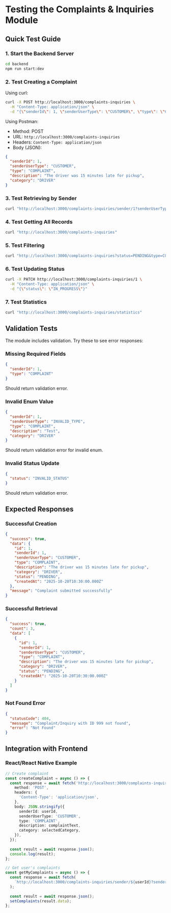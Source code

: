 # Testing the Complaints & Inquiries Module

## Quick Test Guide

### 1. Start the Backend Server

```bash
cd backend
npm run start:dev
```

### 2. Test Creating a Complaint

Using curl:
```bash
curl -X POST http://localhost:3000/complaints-inquiries \
  -H "Content-Type: application/json" \
  -d "{\"senderId\": 1, \"senderUserType\": \"CUSTOMER\", \"type\": \"COMPLAINT\", \"description\": \"Test complaint\", \"category\": \"DRIVER\"}"
```

Using Postman:
- Method: POST
- URL: `http://localhost:3000/complaints-inquiries`
- Headers: `Content-Type: application/json`
- Body (JSON):
```json
{
  "senderId": 1,
  "senderUserType": "CUSTOMER",
  "type": "COMPLAINT",
  "description": "The driver was 15 minutes late for pickup",
  "category": "DRIVER"
}
```

### 3. Test Retrieving by Sender

```bash
curl "http://localhost:3000/complaints-inquiries/sender/1?senderUserType=CUSTOMER"
```

### 4. Test Getting All Records

```bash
curl "http://localhost:3000/complaints-inquiries"
```

### 5. Test Filtering

```bash
curl "http://localhost:3000/complaints-inquiries?status=PENDING&type=COMPLAINT"
```

### 6. Test Updating Status

```bash
curl -X PATCH http://localhost:3000/complaints-inquiries/1 \
  -H "Content-Type: application/json" \
  -d "{\"status\": \"IN_PROGRESS\"}"
```

### 7. Test Statistics

```bash
curl "http://localhost:3000/complaints-inquiries/statistics"
```

## Validation Tests

The module includes validation. Try these to see error responses:

### Missing Required Fields
```json
{
  "senderId": 1,
  "type": "COMPLAINT"
}
```
Should return validation error.

### Invalid Enum Value
```json
{
  "senderId": 1,
  "senderUserType": "INVALID_TYPE",
  "type": "COMPLAINT",
  "description": "Test",
  "category": "DRIVER"
}
```
Should return validation error for invalid enum.

### Invalid Status Update
```json
{
  "status": "INVALID_STATUS"
}
```
Should return validation error.

## Expected Responses

### Successful Creation
```json
{
  "success": true,
  "data": {
    "id": 1,
    "senderId": 1,
    "senderUserType": "CUSTOMER",
    "type": "COMPLAINT",
    "description": "The driver was 15 minutes late for pickup",
    "category": "DRIVER",
    "status": "PENDING",
    "createdAt": "2025-10-20T10:30:00.000Z"
  },
  "message": "Complaint submitted successfully"
}
```

### Successful Retrieval
```json
{
  "success": true,
  "count": 3,
  "data": [
    {
      "id": 1,
      "senderId": 1,
      "senderUserType": "CUSTOMER",
      "type": "COMPLAINT",
      "description": "The driver was 15 minutes late for pickup",
      "category": "DRIVER",
      "status": "PENDING",
      "createdAt": "2025-10-20T10:30:00.000Z"
    }
  ]
}
```

### Not Found Error
```json
{
  "statusCode": 404,
  "message": "Complaint/Inquiry with ID 999 not found",
  "error": "Not Found"
}
```

## Integration with Frontend

### React/React Native Example

```typescript
// Create complaint
const createComplaint = async () => {
  const response = await fetch('http://localhost:3000/complaints-inquiries', {
    method: 'POST',
    headers: {
      'Content-Type': 'application/json',
    },
    body: JSON.stringify({
      senderId: userId,
      senderUserType: 'CUSTOMER',
      type: 'COMPLAINT',
      description: complaintText,
      category: selectedCategory,
    }),
  });
  
  const result = await response.json();
  console.log(result);
};

// Get user's complaints
const getMyComplaints = async () => {
  const response = await fetch(
    `http://localhost:3000/complaints-inquiries/sender/${userId}?senderUserType=CUSTOMER`
  );
  
  const result = await response.json();
  setComplaints(result.data);
};
```
